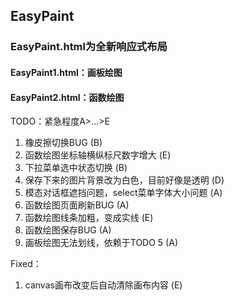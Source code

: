 ## EasyPaint

### EasyPaint.html为全新响应式布局
#### EasyPaint1.html：画板绘图
#### EasyPaint2.html：函数绘图

TODO：紧急程度A>...>E
1. 橡皮擦切换BUG (B)
2. 函数绘图坐标轴横纵标尺数字增大 (E)
3. 下拉菜单选中状态切换 (B)
4. 保存下来的图片背景改为白色，目前好像是透明 (D)
5. 模态对话框遮挡问题，select菜单字体大小问题 (A)
6. 函数绘图页面刷新BUG (A)
7. 函数绘图线条加粗，变成实线 (E)
8. 函数绘图保存BUG (A)
9. 画板绘图无法划线，依赖于TODO 5 (A)

Fixed：
1. canvas画布改变后自动清除画布内容 (E)